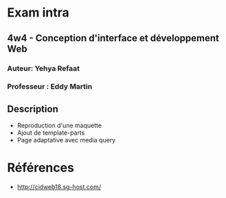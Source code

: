 # Exam intra
## 4w4 - Conception d'interface et développement Web
### Auteur: Yehya Refaat
### Professeur : Eddy Martin

## Description

- Reproduction d'une maquette
- Ajout de template-parts 
- Page adaptative avec media query

# Références

- http://cidweb18.sg-host.com/